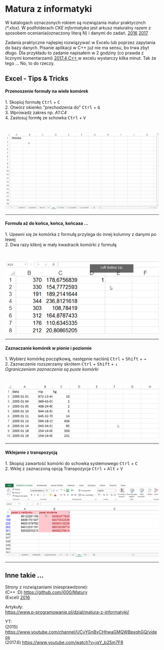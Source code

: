 # Matura z informatyki

W katalogach oznaczonych rokiem są rozwiązania matur praktycznch <i>(*.xlsx)</i>. W podfolderach <i>CKE informatyka</i> jest arkusz maturalny razem z sposobem oceniania(oznaczony literą N) i danymi do zadań. <a href='./2016/'> 2016</a> <a href='./2017/'> 2017</a> 

Zadania praktyczne najlepiej rozwiązywać w Excelu lub poprzez zapytania do bazy danych.
Pisanie aplikacji w C++ już nie ma sensu, bo trwa zbyt długo. Dla przykładu to zadanie napisałem w 2 godziny (co prawda z licznymi komentarzami) <a href='./2017/zadanie_4/main.cpp'> 2017.4 C++ </a> w excelu wystarczy kilka minut. Tak że tego ...
No, to do rzeczy.

<h2>Excel - Tips & Tricks  </h2>
<h4>Przenoszenie formuły na wiele komórek</h4>
1. Skopiuj formułę <kbd>Ctrl</kbd> + <kbd>C</kbd> <br>
2. Otwórz okienko "prechodzenia do" <kbd>Ctrl</kbd> + <kbd>G</kbd><br>
3. Wprowadz zakres np. <i>A1:C4</i> <br>
4. Zastosuj formłę ze schowka <kbd>Ctrl</kbd> + <kbd>V</kbd><br><br>

<img style="margin-top: 10px;" src="./2017/gif/go.gif" href=""  alt="gif"/><hr>

<h4>Formuła aż do końca, końca, końcaaa ...</h4>
1. Upewni się że komórka z formułą przylega do innej kolumny z danymi po lewej <br>
2. Dwa razy kliknij w mały kwadracik komórki z formułą<br><br>

<img style="margin-top: 10px;" src="./2017/gif/dbclick.gif" href=""  alt="gif"/><hr>

<h4>Zaznaczanie komórek w pionie i poziomie</h4>
1. Wybierz komórkę początkową, następnie naciśnij <kbd>Ctrl</kbd> + <kbd>Shift</kbd> + <kbd>→</kbd> <br>
2. Zaznaczenie rozszerzamy skrótem <kbd>Ctrl</kbd> + <kbd>Shift</kbd> + <kbd>↓</kbd> <br>
<i> Ograniczeniem zaznaczenia są puste komórki </i> <br> <br>

<img style="margin-top: 10px;" src="./2017/gif/down.gif" href=""  alt="gif"/><hr>

<h4>Wklejanie z transpozycją</h4>
1. Skopiuj zawartość komórki do schowka systemowego <kbd>Ctrl</kbd> + <kbd>C</kbd> <br>
2. Wklej z zaznaczoną opcją Transpozycja <kbd>Ctrl</kbd> + <kbd>Alt</kbd> + <kbd>V</kbd> <br><br>

<img style="margin-top: 10px;" src="./2017/gif/transpozycja.gif" href=""  alt="gif"/><hr>


<h2> Inne takie ... </h2>

Strony z rozwiązaniami (niesprawdzone):<br>
(C++ :D)  https://github.com/j000/Matury  <br>
(Excel) <a href='http://maturainformatyka.pl/matura-2016/81-matura-2016-czesc-ii'>2016 </a>  <br>

Artykuły:<br>
https://www.p-programowanie.pl/dzial/matura-z-informatyki/<br>

YT:<br>
(2015)   https://www.youtube.com/channel/UCvYGnBvCHhwaGMQWBpxqhGQ/videos<br>
(2017.6) https://www.youtube.com/watch?v=iqY_b25m7F8<br>
